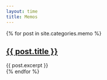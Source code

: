 ```yaml
---
layout: time
title: Memos
---
```

<div id="memos">
  {% for post in site.categories.memo %}
  <article>
    <div class="post-info">
      <a href="{{ post.url }}"><h2>{{ post.title }}</h2></a>
    </div>
    {{ post.excerpt }}
  </article>
  {% endfor %}
</div>
